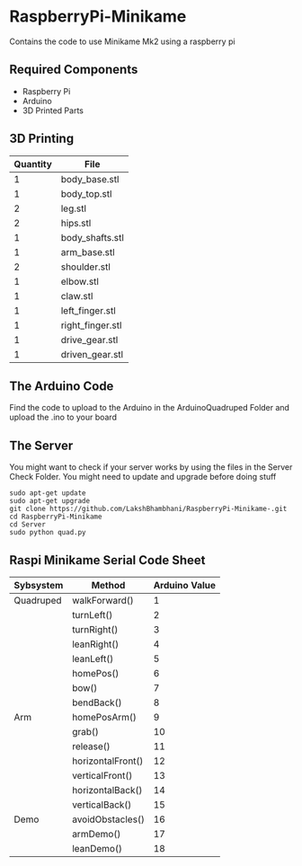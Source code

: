 # RaspberryPi-Minikame
Contains the code to use Minikame Mk2 using a raspberry pi

## Required Components

* Raspberry Pi
* Arduino
* 3D Printed Parts

## 3D Printing

| Quantity      | File           
| ------------- | ----------------- 
| 1             | body_base.stl    
| 1             | body_top.stl        
| 2             | leg.stl      
| 2             | hips.stl      
| 1             | body_shafts.stl     
| 1             | arm_base.stl         
| 2             | shoulder.stl             
| 1             | elbow.stl        
| 1             | claw.stl      
| 1             | left_finger.stl         
| 1             | right_finger.stl        
| 1             | drive_gear.stl
| 1             | driven_gear.stl 

## The Arduino Code

Find the code to upload to the Arduino in the ArduinoQuadruped Folder and upload the .ino to your board

## The Server

You might want to check if your server works by using the files in the Server Check Folder. You might need to update and upgrade before 
doing stuff

```
sudo apt-get update
sudo apt-get upgrade
git clone https://github.com/LakshBhambhani/RaspberryPi-Minikame-.git
cd RaspberryPi-Minikame
cd Server
sudo python quad.py
```
## Raspi Minikame Serial Code Sheet

| Sybsystem     | Method            | Arduino Value
| ------------- | ----------------- | ------------- 
| Quadruped     | walkForward()     | 1
|               | turnLeft()        | 2
|               | turnRight()       | 3
|               | leanRight()       | 4
|               | leanLeft()        | 5
|               | homePos()         | 6
|               | bow()             | 7
|               | bendBack()        | 8
| Arm           | homePosArm()      | 9
|               | grab()            | 10
|               | release()         | 11
|               | horizontalFront() | 12
|               | verticalFront()   | 13
|               | horizontalBack()  | 14
|               | verticalBack()    | 15
| Demo          | avoidObstacles()  | 16
|               | armDemo()         | 17
|               | leanDemo()        | 18

